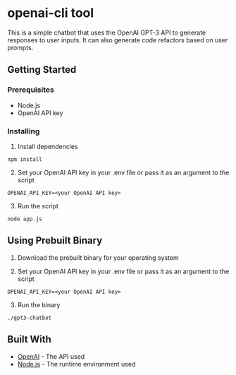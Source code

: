 # openai-cli tool
This is a simple chatbot that uses the OpenAI GPT-3 API to generate responses to user inputs. It can also generate code refactors based on user prompts.

## Getting Started

### Prerequisites

- Node.js
- OpenAI API key

### Installing

1. Install dependencies

```
npm install
```

2. Set your OpenAI API key in your .env file or pass it as an argument to the script

```
OPENAI_API_KEY=<your OpenAI API key>
```

3. Run the script

```
node app.js
```

## Using Prebuilt Binary

1. Download the prebuilt binary for your operating system

2. Set your OpenAI API key in your .env file or pass it as an argument to the script

```
OPENAI_API_KEY=<your OpenAI API key>
```

3. Run the binary

```
./gpt3-chatbot
```

## Built With

- [OpenAI](https://openai.com/) - The API used
- [Node.js](https://nodejs.org/en/) - The runtime environment used
